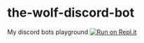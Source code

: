 # the-wolf-discord-bot

My discord bots playground
[![Run on Repl.it](https://repl.it/badge/github/BeeryShklar/the-wolf-discord-bot)](https://repl.it/github/BeeryShklar/the-wolf-discord-bot)
